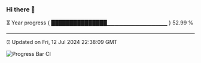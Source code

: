 ### Hi there 👋

⏳ Year progress { ███████████████▁▁▁▁▁▁▁▁▁▁▁▁▁▁▁ } 52.99 %

---

⏰ Updated on Fri, 12 Jul 2024 22:38:09 GMT

![Progress Bar CI](https://github.com/IshwaranRudhara/GIT-ACTION/workflows/Progress%20Bar%20CI/badge.svg)
